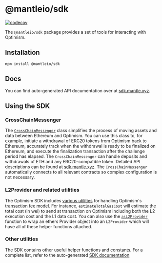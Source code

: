 
# @mantleio/sdk

[![codecov](https://codecov.io/gh/ethereum-optimism/optimism/branch/master/graph/badge.svg?token=0VTG7PG7YR&flag=sdk-tests)](https://codecov.io/gh/ethereum-optimism/optimism)

The `@mantleio/sdk` package provides a set of tools for interacting with Optimism.

## Installation

```
npm install @mantleio/sdk
```

## Docs

You can find auto-generated API documentation over at [sdk.mantle.xyz](https://sdk.mantle.xyz).

## Using the SDK

### CrossChainMessenger

The [`CrossChainMessenger`](https://github.com/ethereum-optimism/optimism/blob/develop/packages/sdk/src/cross-chain-messenger.ts) class simplifies the process of moving assets and data between Ethereum and Optimism.
You can use this class to, for example, initiate a withdrawal of ERC20 tokens from Optimism back to Ethereum, accurately track when the withdrawal is ready to be finalized on Ethereum, and execute the finalization transaction after the challenge period has elapsed.
The `CrossChainMessenger` can handle deposits and withdrawals of ETH and any ERC20-compatible token.
Detailed API descriptions can be found at [sdk.mantle.xyz](https://sdk.mantle.xyz/classes/crosschainmessenger).
The `CrossChainMessenger` automatically connects to all relevant contracts so complex configuration is not necessary.

### L2Provider and related utilities

The Optimism SDK includes [various utilities](https://github.com/ethereum-optimism/optimism/blob/develop/packages/sdk/src/l2-provider.ts) for handling Optimism's [transaction fee model](https://community.optimism.io/docs/developers/build/transaction-fees/).
For instance, [`estimateTotalGasCost`](https://sdk.mantle.xyz/modules.html#estimateTotalGasCost) will estimate the total cost (in wei) to send at transaction on Optimism including both the L2 execution cost and the L1 data cost.
You can also use the [`asL2Provider`](https://sdk.mantle.xyz/modules.html#asL2Provider) function to wrap an ethers Provider object into an `L2Provider` which will have all of these helper functions attached.

### Other utilities

The SDK contains other useful helper functions and constants.
For a complete list, refer to the auto-generated [SDK documentation](https://sdk.mantle.xyz/)
